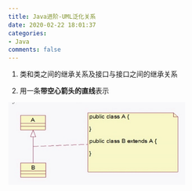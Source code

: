 ```yaml
---
title: Java进阶-UML泛化关系
date: 2020-02-22 18:01:37
categories:
- Java
comments: false
---
```


1. 类和类之间的继承关系及接口与接口之间的继承关系

2. 用一条**带空心箭头的直线**表示

   <!-- more -->

<img src="8.1 泛化关系.assets/image-20200222180849953.png" alt="image-20200222180849953" style="zoom: 80%;" />
